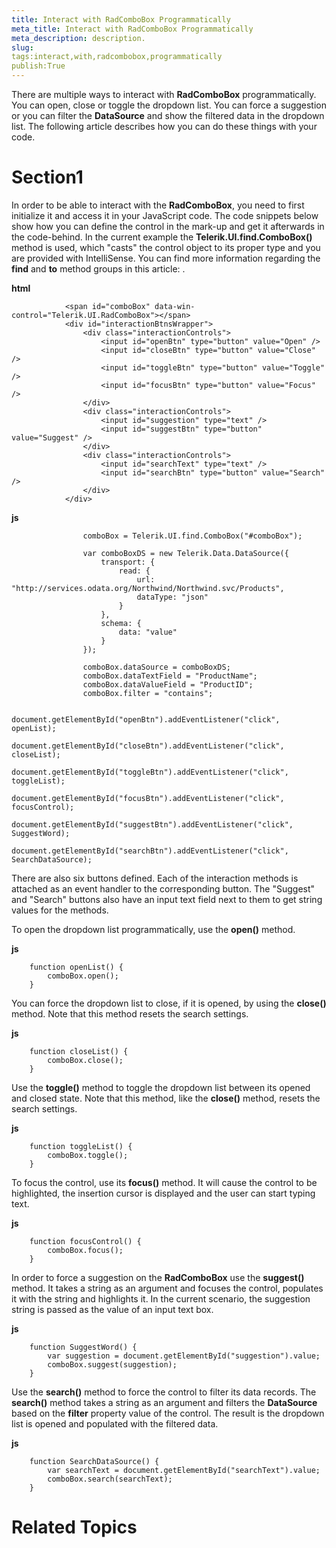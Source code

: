 ```yaml
---
title: Interact with RadComboBox Programmatically
meta_title: Interact with RadComboBox Programmatically
meta_description: description.
slug: 
tags:interact,with,radcombobox,programmatically
publish:True
---
```



There are multiple ways to interact with __RadComboBox__ programmatically. You can open, close or toggle the dropdown list. You can force a 
        suggestion or you can filter the __DataSource__ and show the filtered data in the dropdown list. The following article describes how you can 
        do these things with your code.
      

# Section1

In order to be able to interact with the __RadComboBox__, you need to first initialize it and access it in your JavaScript code.
          The code snippets below show how you can define the control in the mark-up and get it afterwards in the code-behind. In the current example the
          __Telerik.UI.find.ComboBox()__ method is used, which "casts" the control object to its proper type and you are provided with
          IntelliSense. You can find more information regarding the __find__ and __to__ method groups in
          this article: [](92c688df-0ae5-47dd-882d-1405d5ee849b).
        


 __html__
    


				<span id="comboBox" data-win-control="Telerik.UI.RadComboBox"></span>
	            <div id="interactionBtnsWrapper">
	                <div class="interactionControls">
	                    <input id="openBtn" type="button" value="Open" />
	                    <input id="closeBtn" type="button" value="Close" />
	                    <input id="toggleBtn" type="button" value="Toggle" />
	                    <input id="focusBtn" type="button" value="Focus" />
	                </div>
	                <div class="interactionControls">
	                    <input id="suggestion" type="text" />
	                    <input id="suggestBtn" type="button" value="Suggest" />
	                </div>
	                <div class="interactionControls">
	                    <input id="searchText" type="text" />
	                    <input id="searchBtn" type="button" value="Search" />
	                </div>
	            </div>




 __js__
    


				    comboBox = Telerik.UI.find.ComboBox("#comboBox");
	
				    var comboBoxDS = new Telerik.Data.DataSource({
				        transport: {
				            read: {
				                url: "http://services.odata.org/Northwind/Northwind.svc/Products",
				                dataType: "json"
				            }
				        },
				        schema: {
				            data: "value"
				        }
				    });
	
				    comboBox.dataSource = comboBoxDS;
				    comboBox.dataTextField = "ProductName";
				    comboBox.dataValueField = "ProductID";
				    comboBox.filter = "contains";
	
				    document.getElementById("openBtn").addEventListener("click", openList);
				    document.getElementById("closeBtn").addEventListener("click", closeList);
				    document.getElementById("toggleBtn").addEventListener("click", toggleList);
					document.getElementById("focusBtn").addEventListener("click", focusControl);
					document.getElementById("suggestBtn").addEventListener("click", SuggestWord);
					document.getElementById("searchBtn").addEventListener("click", SearchDataSource);



There are also six buttons defined. Each of the interaction methods is attached as an event handler to the corresponding button. The "Suggest" and "Search"
          buttons also have an input text field next to them to get string values for the methods.
        

To open the dropdown list programmatically, use the __open()__ method.
        


 __js__
    


		function openList() {
		    comboBox.open();
		}



You can force the dropdown list to close, if it is opened, by using the __close()__ method. Note that this method resets the search 
          settings.
        


 __js__
    


		function closeList() {
		    comboBox.close();
		}



Use the __toggle()__ method to toggle the dropdown list between its opened and closed state. Note that this method, like the 
          __close()__ method, resets the search settings.
        


 __js__
    


		function toggleList() {
		    comboBox.toggle();
		}



To focus the control, use its __focus()__ method. It will cause the control to be highlighted, the insertion cursor is
          displayed and the user can start typing text.
        


 __js__
    


		function focusControl() {
		    comboBox.focus();
		}



In order to force a suggestion on the __RadComboBox__ use the __suggest()__ method. It takes a string as
          an argument and focuses the control, populates it with the string and highlights it. In the current scenario, the suggestion string is passed as the value of an
          input text box.
        


 __js__
    


		function SuggestWord() {
		    var suggestion = document.getElementById("suggestion").value;
		    comboBox.suggest(suggestion);
		}



Use the __search()__ method to force the control to filter its data records. The __search()__ method takes a string as
          an argument and filters the __DataSource__ based on the __filter__ property value of the control. The result is the
          dropdown list is opened and populated with the filtered data.
        


 __js__
    


		function SearchDataSource() {
		    var searchText = document.getElementById("searchText").value;
		    comboBox.search(searchText);
		}



# Related Topics

